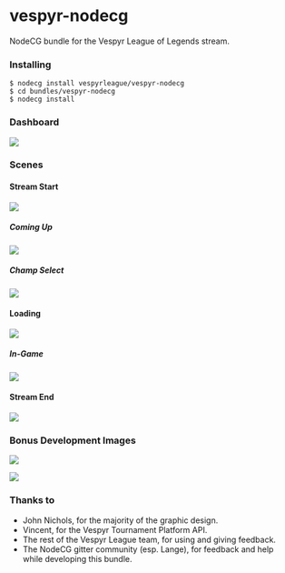 # vespyr-nodecg
NodeCG bundle for the Vespyr League of Legends stream.

### Installing
```
$ nodecg install vespyrleague/vespyr-nodecg
$ cd bundles/vespyr-nodecg
$ nodecg install
```

### Dashboard
![](http://i.imgur.com/yH9wCXd.png)

### Scenes
#### Stream Start
![](http://i.imgur.com/QeVRFJ9.jpg)

##### Coming Up
![](http://i.imgur.com/mocAcs1.gif)

##### Champ Select
![](http://i.imgur.com/WzZD696.jpg)

#### Loading
![](http://i.imgur.com/VpTxaw5.jpg)

##### In-Game
![](http://i.imgur.com/LnMpAVV.gif)

#### Stream End
![](http://i.imgur.com/u2WZfq5.jpg)

### Bonus Development Images

![](https://i.imgur.com/Kqb0j7D.png)

![](https://i.imgur.com/bzI8K9s.png)

### Thanks to
* John Nichols, for the majority of the graphic design.
* Vincent, for the Vespyr Tournament Platform API.
* The rest of the Vespyr League team, for using and giving feedback.
* The NodeCG gitter community (esp. Lange), for feedback and help while developing this bundle.
